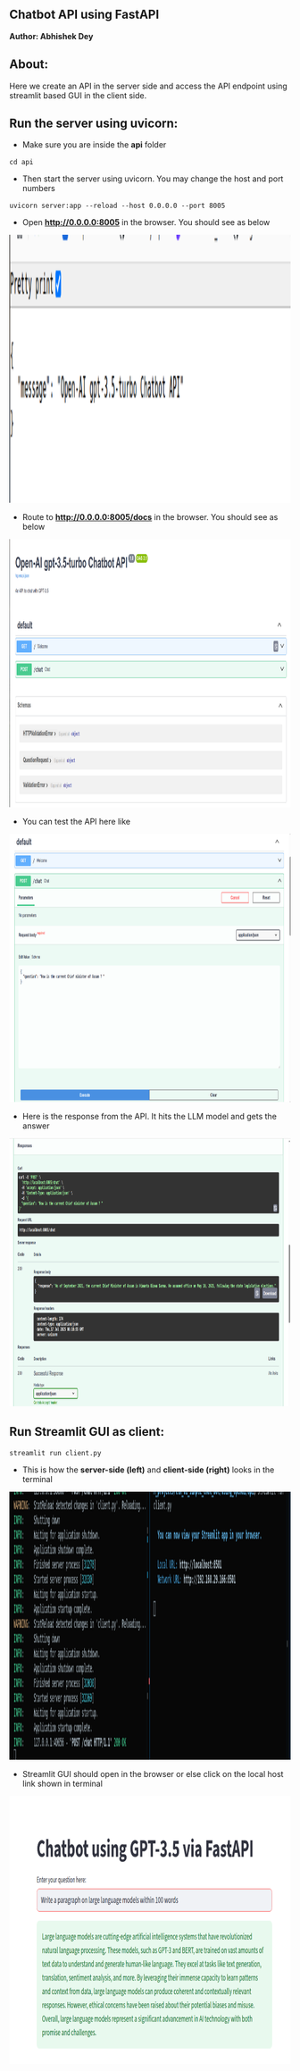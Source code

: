
## Chatbot API using FastAPI

**Author: Abhishek Dey**

## About:

Here we create an API in the server side and access the API endpoint using streamlit based GUI in the client side.

## Run the server using uvicorn:

* Make sure you are inside the **api** folder

```
cd api

```
* Then start the server using uvicorn. You may change the host and port numbers

```
uvicorn server:app --reload --host 0.0.0.0 --port 8005

```

* Open **http://0.0.0.0:8005** in the browser. You should see as below

<p align="left">
<img src="img/output_localhost.png" width="1080" height="480">
</p>


* Route to  **http://0.0.0.0:8005/docs** in the browser. You should see as below

<p align="left">
<img src="img/output_localhost_docs.png" width="1080" height="480">
</p>

* You can test the API here like


<p align="left">
<img src="img/output_docs_test.png" width="1080" height="480">
</p>

* Here is the response from the API. It hits the LLM model and gets the answer

<p align="left">
<img src="img/output_docs_response.png" width="1080" height="480">
</p>


## Run Streamlit GUI as client:

```
streamlit run client.py 

```

* This is how the **server-side (left)** and **client-side (right)** looks in the terminal

 
<p align="left">
<img src="img/output_server_client.png" width="1080" height="480">
</p>


* Streamlit GUI should open in the browser or else click on the local host link shown in terminal

<p align="left">
<img src="img/output_streamlit_response.png" width="1080" height="480">
</p>


